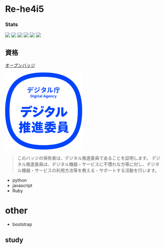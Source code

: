 # Re-he4i5

### Stats

![](https://github-profile-summary-cards.vercel.app/api/cards/profile-details?username=Re-he4i5&theme=onedark)
![](http://github-profile-summary-cards.vercel.app/api/cards/repos-per-language?username=Re-he4i5&theme=onedark)
![](http://github-profile-summary-cards.vercel.app/api/cards/most-commit-language?username=Re-he4i5&theme=onedark)
![](http://github-profile-summary-cards.vercel.app/api/cards/stats?username=Re-he4i5&theme=onedark)
![](http://github-profile-summary-cards.vercel.app/api/cards/productive-time?username=Re-he4i5&theme=onedark&utcOffset=9)
![](https://github-profile-trophy.vercel.app/?username=Re-he4i5&theme=onedark&column=-1)


## 資格

[オープンバッジ](https://www.openbadge-global.com/ns/portal/openbadge/public/assertions/user/MTZtQWQwUG00Wm5JWWhMbnBTM0Rpdz09)

![digital_assistant](/file/digital_assistant.png)

> このバッジの保有者は、デジタル推進委員であることを証明します。 デジタル推進委員は、デジタル機器・サービスに不慣れな方等に対し、デジタル機器・サービスの利用方法等を教える・サポートする活動を行います。

- python 
- javascript
- Ruby

# other
- bootstrap

## study


